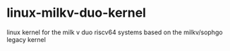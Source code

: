 # linux-milkv-duo-kernel
linux kernel for the milk v duo riscv64 systems based on the milkv/sophgo legacy kernel
